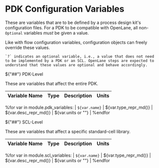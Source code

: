 # PDK Configuration Variables
These are variables that are to be defined by a process design kit's configuration files. For a PDK to be compatible with OpenLane, all non-`Optional` variables *must* be given a value.

Like with flow configuration variables, configuration objects can freely override these values.

```{note}
`?` indicates an optional variable, i.e., a value that does not need to be implemented by a PDK or an SCL. OpenLane steps are expected to understand that these values are optional and behave accordingly.
```

${"##"} PDK-Level

These are variables that affect the entire PDK.

| Variable Name | Type | Description | Units |
| - | - | - | - |
%for var in module.pdk_variables:
| <a name="${var.name}"></a>`${var.name}` | ${var.type_repr_md()} | ${var.desc_repr_md()} | ${var.units or ""} |
%endfor

${"##"} SCL-Level

These are variables that affect a specific standard-cell library.

| Variable Name | Type | Description | Units |
| - | - | - | - |
%for var in module.scl_variables:
| <a name="${var.name}"></a>`${var.name}` | ${var.type_repr_md()}  | ${var.desc_repr_md()} | ${var.units or ""} |
%endfor